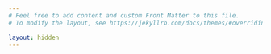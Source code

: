 ```yaml
---
# Feel free to add content and custom Front Matter to this file.
# To modify the layout, see https://jekyllrb.com/docs/themes/#overriding-theme-defaults

layout: hidden
---
```

